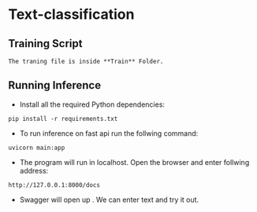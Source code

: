 # Text-classification

## Training Script
    The traning file is inside **Train** Folder. 

## Running Inference
- Install all the required Python dependencies:
```
pip install -r requirements.txt
```
- To run inference on fast api run the follwing command:
```
uvicorn main:app
```
- The program will run in localhost. Open the browser and enter follwing address:
```
http://127.0.0.1:8000/docs
```
- Swagger will open up . We can enter text and try it out.

